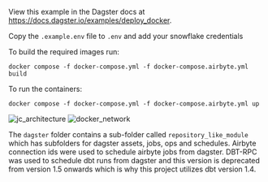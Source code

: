 View this example in the Dagster docs at https://docs.dagster.io/examples/deploy_docker.

Copy the `.example.env` file to `.env` and add your snowflake credentials

To build the required images run:

`docker compose -f docker-compose.yml -f docker-compose.airbyte.yml build`

To run the containers:

`docker compose -f docker-compose.yml -f docker-compose.airbyte.yml up`

![jc_architecture](https://github.com/sharanair29/ELT_Project/assets/94154731/2d787e29-4a91-401c-b63a-e7355d055333)
![docker_network](https://github.com/sharanair29/ELT_Project/assets/94154731/ac0c5107-40b1-4b8f-841d-3da5256f3957)

The `dagster` folder contains a sub-folder called `repository_like_module` which has subfolders for dagster assets, jobs, ops and schedules. Airbyte connection ids were used to schedule airbyte jobs from dagster. DBT-RPC was used to schedule dbt runs from dagster and this version is deprecated from version 1.5 onwards which is why this project utilizes dbt version 1.4.